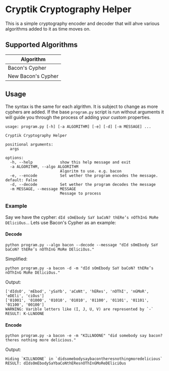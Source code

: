 # Cryptik Cryptography Helper

This is a simple cryptography encoder and decoder that will ahve various algorithms added to it as time moves on.

## Supported Algorithms

| Algorithm |
| --------- |
| Bacon's Cypher |
| New Bacon's Cypher |

## Usage

The syntax is the same for each algrithm. It is subject to change as more cyphers are added. If the base `program.py` script is run without arguments it will guide you through the process of adding your custom properties.

```shell
usage: program.py [-h] [-a ALGORITHM] [-e] [-d] [-m MESSAGE] ...

Cryptik Cryptography Helper

positional arguments:
  args

options:
  -h, --help            show this help message and exit
  -a ALGORITHM, --algo ALGORITHM
                        Algoritm to use. e.g. bacon
  -e, --encode          Set wether the program encodes the message. default: False
  -d, --decode          Set wether the program decodes the message
  -m MESSAGE, --message MESSAGE
                        Message to process
```

### Example

Say we have the cypher: `dId sOmEbody SaY baCoN? thERe’s nOThInG MoRe DEliciOus.`. Lets use Bacon's Cypher as an example:

#### Decode

```shell
python program.py --algo bacon --decode --message "dId sOmEbody SaY baCoN? thERe’s nOThInG MoRe DEliciOus."
```

Simplified:

```shell
python program.py -a bacon -d -m "dId sOmEbody SaY baCoN? thERe’s nOThInG MoRe DEliciOus."
```

Output:

```shell
['dIdsO', 'mEbod', 'ySaYb', 'aCoNt', 'hERes', 'nOThI', 'nGMoR', 'eDEli', 'ciOus']
['01001', '01000', '01010', '01010', '01100', '01101', '01101', '01100', '00100']
WARNING: Varible letters like (I, J, U, V) are represented by `-`
RESULT: K-LLNOONE
```

#### Encode

```shell
python program.py -a bacon -e -m "KILLNOONE" "did somebody say bacon? theres nothing more delicious."
```

Output:

```shell
Hiding `KILLNOONE` in `didsomebodysaybacontheresnothingmoredelicious`
RESULT: dIdsOmEbodySaYbaCoNthEResnOThInGMoReDEliciOus
```
